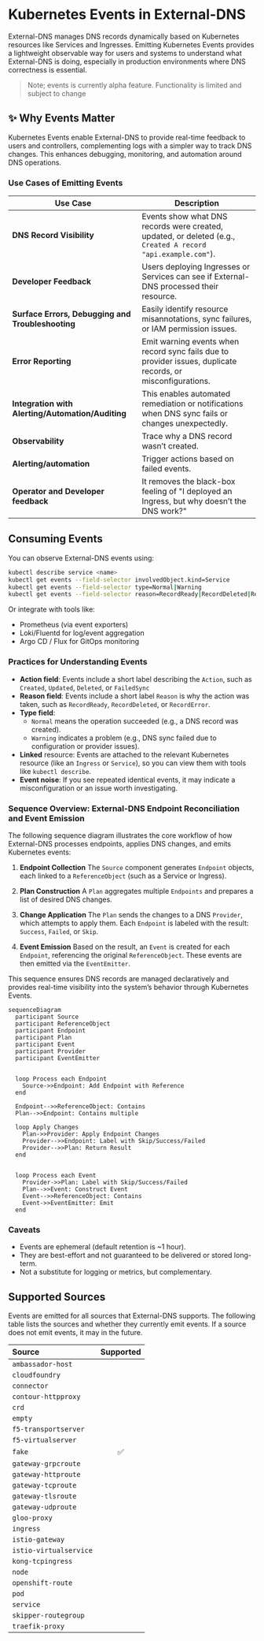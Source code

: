 # Kubernetes Events in External-DNS

External-DNS manages DNS records dynamically based on Kubernetes resources like Services and Ingresses.
Emitting Kubernetes Events provides a lightweight observable way for users and systems to understand what External-DNS is doing, especially in production environments where DNS correctness is essential.

> Note; events is currently alpha feature. Functionality is limited and subject to change

## ✨ Why Events Matter

Kubernetes Events enable External-DNS to provide real-time feedback to users and controllers, complementing logs with a simpler way to track DNS changes. This enhances debugging, monitoring, and automation around DNS operations.

### Use Cases of Emitting Events

| Use Case                                          | Description                                                                                                  |
|---------------------------------------------------|--------------------------------------------------------------------------------------------------------------|
| **DNS Record Visibility**                         | Events show what DNS records were created, updated, or deleted (e.g., `Created A record "api.example.com"`). |
| **Developer Feedback**                            | Users deploying Ingresses or Services can see if External-DNS processed their resource.                      |
| **Surface Errors, Debugging and Troubleshooting** | Easily identify resource misannotations, sync failures, or IAM permission issues.                            |
| **Error Reporting**                               | Emit warning events when record sync fails due to provider issues, duplicate records, or misconfigurations.  |
| **Integration with Alerting/Automation/Auditing** | This enables automated remediation or notifications when DNS sync fails or changes unexpectedly.             |
| **Observability**                                 | Trace why a DNS record wasn’t created.                                                                       |
| **Alerting/automation**                           | Trigger actions based on failed events.                                                                      |
| **Operator and Developer feedback**               | It removes the black-box feeling of "I deployed an Ingress, but why doesn’t the DNS work?"                   |

## Consuming Events

You can observe External-DNS events using:

```sh
kubectl describe service <name>
kubectl get events --field-selector involvedObject.kind=Service
kubectl get events --field-selector type=Normal|Warning
kubectl get events --field-selector reason=RecordReady|RecordDeleted|RecordError
```

Or integrate with tools like:

- Prometheus (via event exporters)
- Loki/Fluentd for log/event aggregation
- Argo CD / Flux for GitOps monitoring

### Practices for Understanding Events

- **Action field**: Events include a short label describing the `Action`, such as `Created`, `Updated`, `Deleted`, or `FailedSync`
- **Reason field**: Events include a short label `Reason` is why the action was taken, such as `RecordReady`, `RecordDeleted`, or `RecordError`.
- **Type field**:
  - `Normal` means the operation succeeded (e.g., a DNS record was created).
  - `Warning`  indicates a problem (e.g., DNS sync failed due to configuration or provider issues).
- **Linked** resource: Events are attached to the relevant Kubernetes resource (like an `Ingress` or `Service`), so you can view them with tools like `kubectl describe`.
- **Event noise**: If you see repeated identical events, it may indicate a misconfiguration or an issue worth investigating.

### Sequence Overview: External-DNS Endpoint Reconciliation and Event Emission

The following sequence diagram illustrates the core workflow of how External-DNS processes endpoints, applies DNS changes, and emits Kubernetes events:

1. **Endpoint Collection**
   The `Source` component generates `Endpoint` objects, each linked to a `ReferenceObject` (such as a Service or Ingress).

2. **Plan Construction**
   A `Plan` aggregates multiple `Endpoints` and prepares a list of desired DNS changes.

3. **Change Application**
   The `Plan` sends the changes to a DNS `Provider`, which attempts to apply them. Each `Endpoint` is labeled with the result: `Success`, `Failed`, or `Skip`.

4. **Event Emission**
   Based on the result, an `Event` is created for each `Endpoint`, referencing the original `ReferenceObject`. These events are then emitted via the `EventEmitter`.

This sequence ensures DNS records are managed declaratively and provides real-time visibility into the system’s behavior through Kubernetes Events.

```mermaid
sequenceDiagram
  participant Source
  participant ReferenceObject
  participant Endpoint
  participant Plan
  participant Event
  participant Provider
  participant EventEmitter


  loop Process each Endpoint
    Source->>Endpoint: Add Endpoint with Reference
  end

  Endpoint-->>ReferenceObject: Contains
  Plan-->>Endpoint: Contains multiple

  loop Apply Changes
    Plan->>Provider: Apply Endpoint Changes
    Provider-->>Endpoint: Label with Skip/Success/Failed
    Provider-->>Plan: Return Result
  end


  loop Process each Event
    Provider->>Plan: Label with Skip/Success/Failed
    Plan-->>Event: Construct Event
    Event-->>ReferenceObject: Contains
    Event->>EventEmitter: Emit
  end
```

### Caveats

- Events are ephemeral (default retention is ~1 hour).
- They are best-effort and not guaranteed to be delivered or stored long-term.
- Not a substitute for logging or metrics, but complementary.

## Supported Sources

Events are emitted for all sources that External-DNS supports. The following table lists the sources and whether they currently emit events.
If a source does not emit events, it may in the future.

| Source                 | Supported |
|:-----------------------|:---------:|
| `ambassador-host`      |           |
| `cloudfoundry`         |           |
| `connector`            |           |
| `contour-httpproxy`    |           |
| `crd`                  |           |
| `empty`                |           |
| `f5-transportserver`   |           |
| `f5-virtualserver`     |           |
| `fake`                 |     ✅    |
| `gateway-grpcroute`    |           |
| `gateway-httproute`    |           |
| `gateway-tcproute`     |           |
| `gateway-tlsroute`     |           |
| `gateway-udproute`     |           |
| `gloo-proxy`           |           |
| `ingress`              |           |
| `istio-gateway`        |           |
| `istio-virtualservice` |           |
| `kong-tcpingress`      |           |
| `node`                 |           |
| `openshift-route`      |           |
| `pod`                  |           |
| `service`              |           |
| `skipper-routegroup`   |           |
| `traefik-proxy`        |           |
